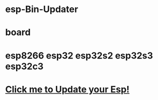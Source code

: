 # esp-Bin-Updater
# board

# esp8266 esp32 esp32s2 esp32s3 esp32c3

# [Click me to Update your Esp!](https://ciss84.github.io/esp32-S2-S3-Bin-Updater/)

